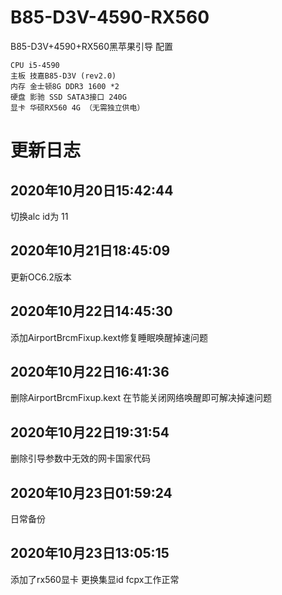 # B85-D3V-4590-RX560
B85-D3V+4590+RX560黑苹果引导
配置
```
CPU i5-4590
主板 技嘉B85-D3V (rev2.0)
内存 金士顿8G DDR3 1600 *2
硬盘 影驰 SSD SATA3接口 240G
显卡 华硕RX560 4G （无需独立供电） 
```
# 更新日志

## 2020年10月20日15:42:44
切换alc id为 11

## 2020年10月21日18:45:09
更新OC6.2版本

## 2020年10月22日14:45:30
添加AirportBrcmFixup.kext修复睡眠唤醒掉速问题

## 2020年10月22日16:41:36
删除AirportBrcmFixup.kext
在节能关闭网络唤醒即可解决掉速问题

## 2020年10月22日19:31:54
删除引导参数中无效的网卡国家代码

## 2020年10月23日01:59:24
日常备份

## 2020年10月23日13:05:15  
添加了rx560显卡 更换集显id 
fcpx工作正常

